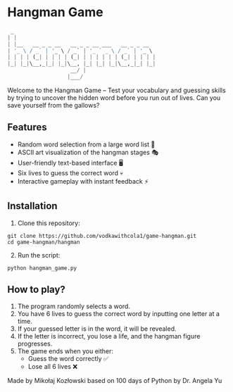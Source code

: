 # Hangman Game
```python
 _                                             
| |                                            
| |__   __ _ _ __   __ _ _ __ ___   __ _ _ __  
| '_ \ / _` | '_ \ / _` | '_ ` _ \ / _` | '_ \ 
| | | | (_| | | | | (_| | | | | | | (_| | | | |
|_| |_|\__,_|_| |_|\__, |_| |_| |_|\__,_|_| |_|
                    __/ |                      
                   |___/
```
Welcome to the Hangman Game – Test your vocabulary and guessing skills by trying to uncover the hidden word before you run out of lives. 
Can you save yourself from the gallows? 

## Features

- Random word selection from a large word list 📝
- ASCII art visualization of the hangman stages 🎭
- User-friendly text-based interface 🖥️
- Six lives to guess the correct word 💀
- Interactive gameplay with instant feedback ⚡

## Installation
1. Clone this repository:
```
git clone https://github.com/vodkawithcola1/game-hangman.git
cd game-hangman/hangman
```
2. Run the script:
```
python hangman_game.py
```

## How to play? 

1. The program randomly selects a word.
2. You have 6 lives to guess the correct word by inputting one letter at a time.
3. If your guessed letter is in the word, it will be revealed.
4. If the letter is incorrect, you lose a life, and the hangman figure progresses.
5. The game ends when you either:
     - Guess the word correctly ✅
     - Lose all 6 lives ❌

Made by Mikołaj Kozłowski based on 100 days of Python by Dr. Angela Yu
